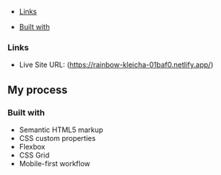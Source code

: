 
  - [Links](#links)

  - [Built with](#built-with)
 

### Links


- Live Site URL: (https://rainbow-kleicha-01baf0.netlify.app/)

## My process

### Built with

- Semantic HTML5 markup
- CSS custom properties
- Flexbox
- CSS Grid
- Mobile-first workflow
